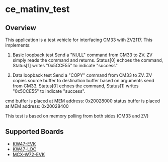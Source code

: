 # ce_matinv_test

## Overview
This application is a test vehicle for interfacing CM33 with ZV2117. This implements:
1. Basic loopback test
Send a "NULL" command from CM33 to ZV. ZV simply reads the command and returns. Status[0] echoes the command, Status[1] writes "0x5CCE55" to indicate "success"

2. Data loopback test
Send a "COPY" command from CM33 to ZV. ZV copies source buffer to destination buffer based on arguments send from CM33. Status[0] echoes the command, Status[1] writes "0x5CCE55" to indicate "success".

cmd buffer is placed at MEM address: 0x20028000
status buffer is placed at MEM address: 0x20028400

This test is based on memory polling from both sides (CM33 and ZV)

## Supported Boards
- [KW47-EVK](../../_boards/kw47evk/ce_examples/matinv_test/example_board_readme.md)
- [KW47-LOC](../../_boards/kw47loc/ce_examples/matinv_test/example_board_readme.md)
- [MCX-W72-EVK](../../_boards/mcxw72evk/ce_examples/matinv_test/example_board_readme.md)
